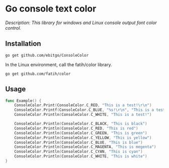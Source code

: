 # Go console text color

*Description: This library for windows and Linux console output font color control.*

## Installation


```shell
go get github.com/ebitgo/ConsoleColor
```

In the Linux environment, call the fatih/color library.


```shell
go get github.com/fatih/color
```
## Usage


```go
func Example() {
	ConsoleColor.Print(ConsoleColor.C_RED, "This is a test!\r\n")
	ConsoleColor.Printf(ConsoleColor.C_BLUE, "%s!\r\n", "This is a test!")
	ConsoleColor.Println(ConsoleColor.C_WHITE, "This is a test!")

	ConsoleColor.Println(ConsoleColor.C_BLACK, "This is black")
	ConsoleColor.Println(ConsoleColor.C_RED, "This is red")
	ConsoleColor.Println(ConsoleColor.C_GREEN, "This is green")
	ConsoleColor.Println(ConsoleColor.C_YELLOW, "This is yellow")
	ConsoleColor.Println(ConsoleColor.C_BLUE, "This is blue")
	ConsoleColor.Println(ConsoleColor.C_MAGENTA, "This is megenta")
	ConsoleColor.Println(ConsoleColor.C_CYAN, "This is cyan")
	ConsoleColor.Println(ConsoleColor.C_WHITE, "This is white")
}
```
